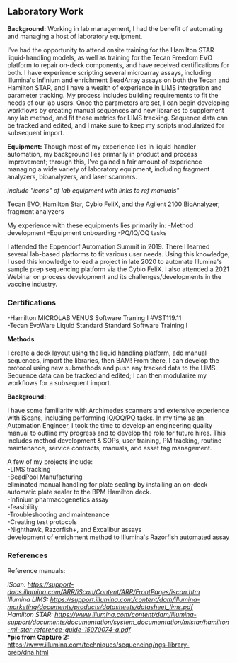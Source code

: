 ## Laboratory Work

**Background:** Working in lab management, I had the benefit of automating and managing a host of laboratory equipment. 

I've had the opportunity to attend onsite training for the Hamilton STAR liquid-handling models, as well as training for the Tecan Freedom EVO platform to repair on-deck components, and have received certifications for both. I have experience scripting several microarray assays, including Illumina's Infinium and enrichment BeadArray assays on both the Tecan and Hamilton STAR, and I have a wealth of experience in LIMS integration and parameter tracking. My process includes building requirements to fit the needs of our lab users. Once the parameters are set, I can begin developing workflows by creating manual sequences and new libraries to supplement any lab method, and fit these metrics for LIMS tracking. Sequence data can be tracked and edited, and I make sure to keep my scripts modularized for subsequent import.

**Equipment:** Though most of my experience lies in liquid-handler automation, my background lies primarily in product and process improvement; through this, I've gained a fair amount of experience managing a wide variety of laboratory equipment, including fragment analyzers, bioanalyzers, and laser scanners. 


<i>include "icons" of lab equipment with links to ref manuals" </i>

Tecan EVO, Hamilton Star, Cybio FeliX, and the Agilent 2100 BioAnalyzer, fragment analyzers

My experience with these equipments lies primarily in:
-Method development
-Equipment onboarding
-PQ/IQ/OQ tasks

I attended the Eppendorf Automation Summit in 2019. There I learned several lab-based platforms to fit various user needs. Using this knowledge, I used this knowledge to lead a project in late 2020 to automate Illumina's sample prep sequencing platform via the Cybio FeliX. I also attended a 2021 Webinar on process development and its challenges/developments in the vaccine industry.

### Certifications
-Hamilton MICROLAB VENUS Software Traning I #VST119.11</br>
-Tecan EvoWare Liquid Standard Standard Software Training I</br>

**Methods**



I create a deck layout using the liquid handling platform, add manual sequences, import the libraries, then BAM! From there, I can develop the protocol using new submethods and push any tracked data to the LIMS. Sequence data can be tracked and edited; I can then modularize my workflows for a subsequent import.


**Background:**

I have some familiarity with Archimedes scanners and extensive experience with iScans, including performing IQ/OQ/PQ tasks. In my time as an Automation Engineer, I took the time to develop an engineering quality manual to outline my progress and to develop the role for future hires. This includes method development & SOPs, user training, PM tracking, routine maintenance, service contracts, manuals, and asset tag management.

A few of my projects include:</br>
-LIMS tracking</br>
-BeadPool Manufacturing</br>
eliminated manual handling for plate sealing by installing an on-deck automatic plate sealer to the BPM Hamilton deck.</br>
-Infinium pharmacogenetics assay</br>
  -feasibility</br>
-Troubleshooting and maintenance</br>
-Creating test protocols</br>
-Nighthawk, Razorfish+, and Excalibur assays</br>
development of enrichment method to Illumina's Razorfish automated assay







### References
Reference manuals:<br>

<i>iScan:</i> <i>https://support-docs.illumina.com/ARR/iScan/Content/ARR/FrontPages/iscan.htm</i><br>
<i>Illumina LIMS:</i>  <i>https://support.illumina.com/content/dam/illumina-marketing/documents/products/datasheets/datasheet_lims.pdf</i><br>
<i>Hamilton STAR:</i>  <i>https://www.illumina.com/content/dam/illumina-support/documents/documentation/system_documentation/mlstar/hamilton-ml-star-reference-guide-15070074-a.pdf</i><br>
<b>*pic from Capture 2:</b></i> https://www.illumina.com/techniques/sequencing/ngs-library-prep/dna.html


